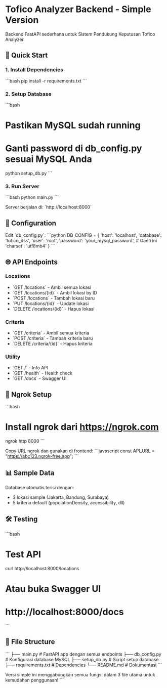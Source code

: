# Tofico Analyzer Backend - Simple Version

Backend FastAPI sederhana untuk Sistem Pendukung Keputusan Tofico Analyzer.

## 🚀 Quick Start

### 1. Install Dependencies
\`\`\`bash
pip install -r requirements.txt
\`\`\`

### 2. Setup Database
\`\`\`bash
# Pastikan MySQL sudah running
# Ganti password di db_config.py sesuai MySQL Anda

python setup_db.py
\`\`\`

### 3. Run Server
\`\`\`bash
python main.py
\`\`\`

Server berjalan di: \`http://localhost:8000\`

## 📝 Configuration

Edit \`db_config.py\`:
\`\`\`python
DB_CONFIG = {
    'host': 'localhost',
    'database': 'tofico_dss',
    'user': 'root',
    'password': 'your_mysql_password',  # Ganti ini
    'charset': 'utf8mb4'
}
\`\`\`

## 🌐 API Endpoints

### Locations
- \`GET /locations\` - Ambil semua lokasi
- \`GET /locations/{id}\` - Ambil lokasi by ID
- \`POST /locations\` - Tambah lokasi baru
- \`PUT /locations/{id}\` - Update lokasi
- \`DELETE /locations/{id}\` - Hapus lokasi

### Criteria
- \`GET /criteria\` - Ambil semua kriteria
- \`POST /criteria\` - Tambah kriteria baru
- \`DELETE /criteria/{id}\` - Hapus kriteria

### Utility
- \`GET /\` - Info API
- \`GET /health\` - Health check
- \`GET /docs\` - Swagger UI

## 🔧 Ngrok Setup

\`\`\`bash
# Install ngrok dari https://ngrok.com
ngrok http 8000
\`\`\`

Copy URL ngrok dan gunakan di frontend:
\`\`\`javascript
const API_URL = "https://abc123.ngrok-free.app";
\`\`\`

## 📊 Sample Data

Database otomatis terisi dengan:
- 3 lokasi sample (Jakarta, Bandung, Surabaya)
- 5 kriteria default (populationDensity, accessibility, dll)

## 🛠️ Testing

\`\`\`bash
# Test API
curl http://localhost:8000/locations

# Atau buka Swagger UI
# http://localhost:8000/docs
\`\`\`

## 📁 File Structure

\`\`\`
├── main.py          # FastAPI app dengan semua endpoints
├── db_config.py     # Konfigurasi database MySQL
├── setup_db.py     # Script setup database
├── requirements.txt # Dependencies
└── README.md       # Dokumentasi
\`\`\`

Versi simple ini menggabungkan semua fungsi dalam 3 file utama untuk kemudahan penggunaan!
\`\`\`
